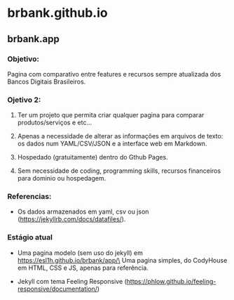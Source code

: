 # brbank.github.io
## brbank.app

### Objetivo:

Pagina com comparativo entre features e recursos sempre atualizada dos Bancos Digitais Brasileiros.

### Ojetivo 2:

1. Ter um projeto que permita criar qualquer pagina para comparar produtos/serviços e etc...

2. Apenas a necessidade de alterar as informações em arquivos de texto: os dados num YAML/CSV/JSON e a interface web em Markdown.

3. Hospedado (gratuitamente) dentro do Gthub Pages.

4. Sem necessidade de coding, programming skills, recursos financeiros para dominio ou hospedagem.





### Referencias:

- Os dados armazenados em yaml, csv ou json (https://jekyllrb.com/docs/datafiles/).




### Estágio atual

- Uma pagina modelo (sem uso do jekyll) em https://esl1h.github.io/brbank/app/\
Uma pagina simples, do CodyHouse em HTML, CSS e JS, apenas para referência. 

- Jekyll com tema Feeling Responsive (https://phlow.github.io/feeling-responsive/documentation/)